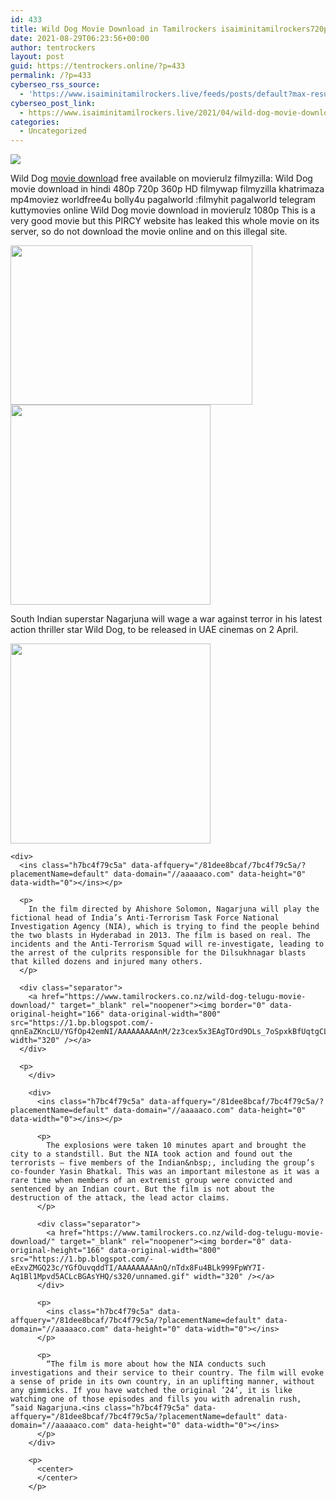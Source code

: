 ```yaml
---
id: 433
title: Wild Dog Movie Download in Tamilrockers isaiminitamilrockers720p
date: 2021-08-29T06:23:56+00:00
author: tentrockers
layout: post
guid: https://tentrockers.online/?p=433
permalink: /?p=433
cyberseo_rss_source:
  - 'https://www.isaiminitamilrockers.live/feeds/posts/default?max-results=150&start-index=1'
cyberseo_post_link:
  - https://www.isaiminitamilrockers.live/2021/04/wild-dog-movie-download-in-tamilrockers.html
categories:
  - Uncategorized
---
```

<div class="media_block">
  <img src="https://1.bp.blogspot.com/-tos5VpwmxrQ/YGfOVUkMVbI/AAAAAAAAAm8/440LnfCN7mg76jR-cnPuiFHkO_aKxYfCACLcBGAsYHQ/s72-w387-h255-c/Wild-dog-Movie-Review.webp" class="media_thumbnail" />
</div>

<meta content="Wild Dog movie downloa d&nbsp; free available on movierulz filmyzilla: Wild Dog movie download in hindi 480p 720p 360p HD filmywap filmyzilla kha..." name="twitter:description" />

  


<center>
</center>

Wild Dog [movie downloa](http://www.tamilrockers.co.nz)d&nbsp;<span face="&quot;Source Sans Pro&quot;, &quot;Helvetica Neue&quot;, sans-serif">free available on movierulz filmyzilla: Wild Dog movie download in hindi 480p 720p 360p HD filmywap filmyzilla khatrimaza mp4moviez worldfree4u bolly4u pagalworld :filmyhit pagalworld telegram kuttymovies online Wild Dog movie download in movierulz 1080p This is a very good movie but this PIRCY website has leaked this whole movie on its server, so do not download the movie online and on this illegal site.</span>

<div class="separator">
  <a href="https://1.bp.blogspot.com/-tos5VpwmxrQ/YGfOVUkMVbI/AAAAAAAAAm8/440LnfCN7mg76jR-cnPuiFHkO_aKxYfCACLcBGAsYHQ/s750/Wild-dog-Movie-Review.webp"><img loading="lazy" border="0" data-original-height="500" data-original-width="750" height="255" src="https://1.bp.blogspot.com/-tos5VpwmxrQ/YGfOVUkMVbI/AAAAAAAAAm8/440LnfCN7mg76jR-cnPuiFHkO_aKxYfCACLcBGAsYHQ/w387-h255/Wild-dog-Movie-Review.webp" width="387" /></a>
</div>



<div class="separator">
  <a href="https://www.tamilrockers.co.nz/wild-dog-telugu-movie-download/" target="_blank" rel="noopener"><img border="0" data-original-height="166" data-original-width="800" src="https://1.bp.blogspot.com/-2VmGNHp7yJc/YGfOjHH-IRI/AAAAAAAAAnA/mrOvdOD4QIYCGo5oeWYBIoyTsVZ87_pdgCLcBGAsYHQ/s320/unnamed.gif" width="320" /></a>
</div>



<div>
  <p>
    South Indian superstar Nagarjuna will wage a war against terror in his latest action thriller star Wild Dog, to be released in UAE cinemas on 2 April.
  </p>
  
  <div class="separator">
    <a href="https://www.tamilrockers.co.nz/wild-dog-telugu-movie-download/" target="_blank" rel="noopener"><img border="0" data-original-height="166" data-original-width="800" src="https://1.bp.blogspot.com/-I-btMLZ8Jfc/YGfOmXJZU9I/AAAAAAAAAnI/1MGfhB46tSg7t7ZiAWcjTXxOWuxwLGa1wCLcBGAsYHQ/s320/unnamed.gif" width="320" /></a>
  </div>
  
  <p>
    </div> 
    
    <div>
      <ins class="h7bc4f79c5a" data-affquery="/81dee8bcaf/7bc4f79c5a/?placementName=default" data-domain="//aaaaaco.com" data-height="0" data-width="0"></ins></p> 
      
      <p>
        In the film directed by Ahishore Solomon, Nagarjuna will play the fictional head of India’s Anti-Terrorism Task Force National Investigation Agency (NIA), which is trying to find the people behind the two blasts in Hyderabad in 2013. The film is based on real. The incidents and the Anti-Terrorism Squad will re-investigate, leading to the arrest of the culprits responsible for the Dilsukhnagar blasts that killed dozens and injured many others.
      </p>
      
      <div class="separator">
        <a href="https://www.tamilrockers.co.nz/wild-dog-telugu-movie-download/" target="_blank" rel="noopener"><img border="0" data-original-height="166" data-original-width="800" src="https://1.bp.blogspot.com/-qnnEaZKncLU/YGfOp42emNI/AAAAAAAAAnM/2z3cex5x3EAgTOrd9DLs_7oSpxkBfUqtgCLcBGAsYHQ/s320/unnamed.gif" width="320" /></a>
      </div>
      
      <p>
        </div> 
        
        <div>
          <ins class="h7bc4f79c5a" data-affquery="/81dee8bcaf/7bc4f79c5a/?placementName=default" data-domain="//aaaaaco.com" data-height="0" data-width="0"></ins></p> 
          
          <p>
            The explosions were taken 10 minutes apart and brought the city to a standstill. But the NIA took action and found out the terrorists – five members of the Indian&nbsp;, including the group’s co-founder Yasin Bhatkal. This was an important milestone as it was a rare time when members of an extremist group were convicted and sentenced by an Indian court. But the film is not about the destruction of the attack, the lead actor claims.
          </p>
          
          <div class="separator">
            <a href="https://www.tamilrockers.co.nz/wild-dog-telugu-movie-download/" target="_blank" rel="noopener"><img border="0" data-original-height="166" data-original-width="800" src="https://1.bp.blogspot.com/-eExvZMGQ23c/YGfOuvqddTI/AAAAAAAAAnQ/nTdx8Fu4BLk999FpWY7I-Aq1Bl1Mpvd5ACLcBGAsYHQ/s320/unnamed.gif" width="320" /></a>
          </div>
          
          <p>
            <ins class="h7bc4f79c5a" data-affquery="/81dee8bcaf/7bc4f79c5a/?placementName=default" data-domain="//aaaaaco.com" data-height="0" data-width="0"></ins>
          </p>
          
          <p>
            “The film is more about how the NIA conducts such investigations and their service to their country. The film will evoke a sense of pride in its own country, in an uplifting manner, without any gimmicks. If you have watched the original ’24’, it is like watching one of those episodes and fills you with adrenalin rush, ”said Nagarjuna.<ins class="h7bc4f79c5a" data-affquery="/81dee8bcaf/7bc4f79c5a/?placementName=default" data-domain="//aaaaaco.com" data-height="0" data-width="0"></ins>
          </p>
        </div>
        
        <p>
          <center>
          </center>
        </p>